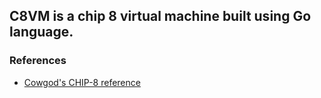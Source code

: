 ## C8VM is a chip 8 virtual machine built using Go language.

### References
* [Cowgod's CHIP-8 reference](http://devernay.free.fr/hacks/chip8/C8TECH10.HTM)

